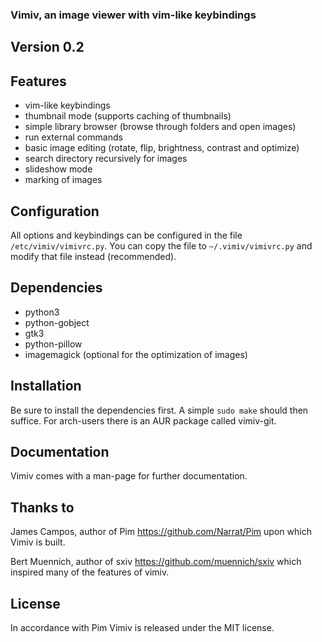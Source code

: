 ### Vimiv, an image viewer with vim-like keybindings

## Version 0.2

## Features
* vim-like keybindings
* thumbnail mode (supports caching of thumbnails)
* simple library browser (browse through folders and open images)
* run external commands
* basic image editing (rotate, flip, brightness, contrast and optimize)
* search directory recursively for images
* slideshow mode
* marking of images

## Configuration
All options and keybindings can be configured in the file
`/etc/vimiv/vimivrc.py`. You can copy the file to `~/.vimiv/vimivrc.py` and
modify that file instead (recommended).

## Dependencies
* python3
* python-gobject
* gtk3
* python-pillow
* imagemagick (optional for the optimization of images)

## Installation
Be sure to install the dependencies first. A simple `sudo make` should then
suffice. For arch-users there is an AUR package called vimiv-git.

## Documentation
Vimiv comes with a man-page for further documentation.

## Thanks to
James Campos, author of Pim https://github.com/Narrat/Pim upon which Vimiv is
built.

Bert Muennich, author of sxiv https://github.com/muennich/sxiv which inspired
many of the features of vimiv.

## License
In accordance with Pim Vimiv is released under the MIT license.
